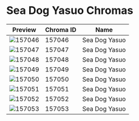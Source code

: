 # Sea Dog Yasuo Chromas



| Preview | Chroma ID | Name |
|---------|-----------|------|
| ![157046](https://raw.communitydragon.org/latest/plugins/rcp-be-lol-game-data/global/default/v1/champion-chroma-images/157/157046.png) | 157046 | Sea Dog Yasuo |
| ![157047](https://raw.communitydragon.org/latest/plugins/rcp-be-lol-game-data/global/default/v1/champion-chroma-images/157/157047.png) | 157047 | Sea Dog Yasuo |
| ![157048](https://raw.communitydragon.org/latest/plugins/rcp-be-lol-game-data/global/default/v1/champion-chroma-images/157/157048.png) | 157048 | Sea Dog Yasuo |
| ![157049](https://raw.communitydragon.org/latest/plugins/rcp-be-lol-game-data/global/default/v1/champion-chroma-images/157/157049.png) | 157049 | Sea Dog Yasuo |
| ![157050](https://raw.communitydragon.org/latest/plugins/rcp-be-lol-game-data/global/default/v1/champion-chroma-images/157/157050.png) | 157050 | Sea Dog Yasuo |
| ![157051](https://raw.communitydragon.org/latest/plugins/rcp-be-lol-game-data/global/default/v1/champion-chroma-images/157/157051.png) | 157051 | Sea Dog Yasuo |
| ![157052](https://raw.communitydragon.org/latest/plugins/rcp-be-lol-game-data/global/default/v1/champion-chroma-images/157/157052.png) | 157052 | Sea Dog Yasuo |
| ![157053](https://raw.communitydragon.org/latest/plugins/rcp-be-lol-game-data/global/default/v1/champion-chroma-images/157/157053.png) | 157053 | Sea Dog Yasuo |